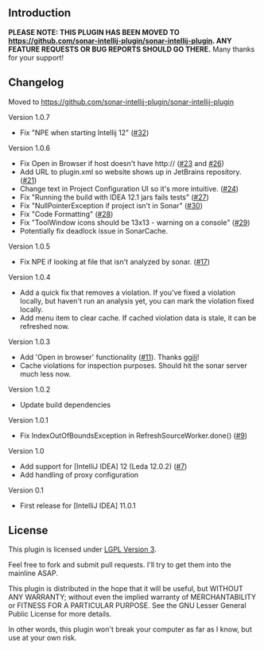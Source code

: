 Introduction
-----------

**PLEASE NOTE: THIS PLUGIN HAS BEEN MOVED TO https://github.com/sonar-intellij-plugin/sonar-intellij-plugin. ANY FEATURE REQUESTS OR BUG REPORTS SHOULD GO THERE.**
Many thanks for your support!


Changelog
---------

Moved to https://github.com/sonar-intellij-plugin/sonar-intellij-plugin

Version 1.0.7
- Fix "NPE when starting Intellij 12" ([#32](https://github.com/gshakhn/sonar-intellij-plugin/issues/32))

Version 1.0.6
- Fix Open in Browser if host doesn't have http:// ([#23](https://github.com/gshakhn/sonar-intellij-plugin/issues/23) and [#26](https://github.com/gshakhn/sonar-intellij-plugin/pull/26))
- Add URL to plugin.xml so website shows up in JetBrains repository. ([#21](https://github.com/gshakhn/sonar-intellij-plugin/issues/21))
- Change text in Project Configuration UI so it's more intuitive. ([#24](https://github.com/gshakhn/sonar-intellij-plugin/issues/24))
- Fix "Running the build with IDEA 12.1 jars fails tests" ([#27](https://github.com/gshakhn/sonar-intellij-plugin/issues/27))
- Fix "NullPointerException if project isn't in Sonar" ([#30](https://github.com/gshakhn/sonar-intellij-plugin/issues/30))
- Fix "Code Formatting" ([#28](https://github.com/gshakhn/sonar-intellij-plugin/issues/28))
- Fix "ToolWindow icons should be 13x13 - warning on a console" ([#29](https://github.com/gshakhn/sonar-intellij-plugin/issues/29))
- Potentially fix deadlock issue in SonarCache.

Version 1.0.5
- Fix NPE if looking at file that isn't analyzed by sonar. ([#17](https://github.com/gshakhn/sonar-intellij-plugin/issues/17))

Version 1.0.4
- Add a quick fix that removes a violation.
  If you've fixed a violation locally, but haven't run an analysis yet, you can mark the violation fixed locally.
- Add menu item to clear cache. If cached violation data is stale, it can be refreshed now.

Version 1.0.3
- Add 'Open in browser' functionality ([#11](https://github.com/gshakhn/sonar-intellij-plugin/issues/11)). Thanks [ggili]!
- Cache violations for inspection purposes. Should hit the sonar server much less now.

Version 1.0.2
- Update build dependencies

Version 1.0.1
- Fix IndexOutOfBoundsException in RefreshSourceWorker.done() ([#9](https://github.com/gshakhn/sonar-intellij-plugin/issues/9))

Version 1.0
- Add support for [IntelliJ IDEA] 12 (Leda 12.0.2)  ([#7](https://github.com/gshakhn/sonar-intellij-plugin/issues/7))
- Add handling of proxy configuration

Version 0.1
- First release for [IntelliJ IDEA] 11.0.1

[ggili]: https://github.com/ggili


License
------------------

This plugin is licensed under [LGPL Version 3].

Feel free to fork and submit pull requests. I'll try to get them into the mainline ASAP.


This plugin is distributed in the hope that it will be useful, but WITHOUT ANY WARRANTY; without even the implied warranty of MERCHANTABILITY or FITNESS FOR A PARTICULAR PURPOSE. See the GNU Lesser General Public License for more details.

In other words, this plugin won't break your computer as far as I know, but use at your own risk.

[LGPL Version 3]: http://www.gnu.org/licenses/lgpl-3.0.txt
